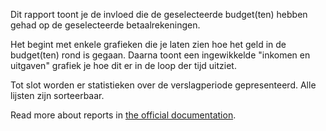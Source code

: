 Dit rapport toont je de invloed die de geselecteerde budget(ten) hebben gehad op de geselecteerde betaalrekeningen.

Het begint met enkele grafieken die je laten zien hoe het geld in de budget(ten) rond is gegaan. Daarna toont een ingewikkelde "inkomen en uitgaven" grafiek je hoe dit er in de loop der tijd uitziet.

Tot slot worden er statistieken over de verslagperiode gepresenteerd. Alle lijsten zijn sorteerbaar.

Read more about reports in [the official documentation](https://docs.firefly-iii.org/advanced-concepts/reports).